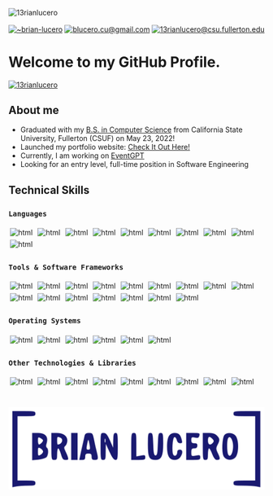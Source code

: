 <p align="left">
    <!-- PAGE VIEW COUNTER -->
    <img src="https://komarev.com/ghpvc/?username=13rianlucero&label=Profile%20views&color=0e75b6&style=3d" alt="13rianlucero" />
</p>


<p align="left">
    <!-- SOCIAL MEDIA LINKS -->
    <!-- SOCIAL MEDIA LINKS -->
    <a href="https://linkedin.com/in/~brian-lucero" target="blank"><img align="center" src="https://cdn.jsdelivr.net/npm/simple-icons@3.0.1/icons/linkedin.svg" alt="~brian-lucero" height=5% width=5% /></a>
    <a href="mailto:blucero.cu@gmail.com" target="blank"><img align="center" src="https://cdn.jsdelivr.net/npm/simple-icons@3.0.1/icons/gmail.svg" alt="blucero.cu@gmail.com" height=5% width=5% /></a>
    <a href="mailto:13rianlucero@csu.fullerton.edu" target="blank"><img align="center" src="https://cdn.jsdelivr.net/npm/simple-icons@3.0.1/icons/microsoftoutlook.svg" alt="13rianlucero@csu.fullerton.edu" height=5%" width=5% /></a>
        
<h1 align="left">Welcome to my GitHub Profile.</h1>
<p align="left">
    <!-- MY GITHUB STATS (DEFAULT THEME) --> 
<!--     <img width=60% height=10% src="https://github-readme-stats.vercel.app/api?username=13rianlucero&show_icons=true&theme=gruvbox&include_all_commits=true&hide=stars&count_private=true" style="border-radius:1px;"> -->
<!--     <img width=30% height=30% src="https://github-readme-stats.vercel.app/api/top-langs/?username=13rianlucero&count_private=true&theme=gruvbox&langs_count=10&hide=TypeScript,SCSS,Dockerfile&exclude_repo=CrabAgePrediction,ottergram-hw2,ottergram,projects,coffee-run,13rianlucero.github.io,SWIFT-ONLY,Light,UDP-Pinger" style="border-radius:10px;"> -->
    <!-- MY GITHUB STATS (TROPHIES/POINTS THEME) -->
        <!-- <a href="https://github.com/ryo-ma/github-profile-trophy">
            <img width="300" height="300" src="https://github-profile-trophy.vercel.app/?username=13rianlucero&theme=gruvbox&column=&margin-w=15&margin-h=15" alt="13rianlucero" /> -->
    <a href="https://github.com/ryo-ma/github-profile-trophy"><img width=70% height=30% src="https://github-profile-trophy.vercel.app/?username=13rianlucero&column=5&theme=gruvbox&title=MultiLanguage,Commits,Repositories,PullRequest,Followers&margin-w=15&margin-h=15" alt="13rianlucero" /></a>
</p>
        
<h2 align="left">About me</h2>

- Graduated with my [B.S. in Computer Science](https://raw.githubusercontent.com/13rianlucero/13rianlucero.github.io/main/images/csuf-graduation2022/DiplomaTeaser-FromCeremony-May23-2022.jpeg) from California State University, Fullerton (CSUF) on May 23, 2022!
- Launched my portfolio website: [Check It Out Here!](https://13rianlucero.github.io/)
- Currently, I am working on [EventGPT](https://github.com/kevin9gao/eventGPT)
- Looking for an entry level, full-time position in Software Engineering

<h2 align="left">Technical Skills</h2>
        
<h3 align="left"><code>Languages</code></h3>
    <p align="left">
        <img src="https://img.shields.io/badge/c++-%2300599C.svg?style=for-the-badge&logo=c%2B%2B&logoColor=white" 
        alt="html" style="vertical-align:top; margin:3px">
        <img src="https://img.shields.io/badge/c-%2300599C.svg?style=for-the-badge&logo=c&logoColor=white)"  alt="html" style="vertical-align:top; margin:3px">
        <img src="https://img.shields.io/badge/swift-F54A2A?style=for-the-badge&logo=swift&logoColor=white"  alt="html" style="vertical-align:top; margin:3px">
        <img src="https://img.shields.io/badge/python-3670A0?style=for-the-badge&logo=python&logoColor=ffdd54"  alt="html" style="vertical-align:top; margin:3px">
        <img src="https://img.shields.io/badge/r-%23276DC3.svg?style=for-the-badge&logo=r&logoColor=white"  alt="html" style="vertical-align:top; margin:3px">
        <img src="https://img.shields.io/badge/javascript-%23323330.svg?style=for-the-badge&logo=javascript&logoColor=%23F7DF1E"  alt="html" style="vertical-align:top; margin:3px">
        <img src="https://img.shields.io/badge/html5-%23E34F26.svg?style=for-the-badge&logo=html5&logoColor=white"  alt="html" style="vertical-align:top; margin:3px">
        <img src="https://img.shields.io/badge/css3-%231572B6.svg?style=for-the-badge&logo=css3&logoColor=white"  alt="html" style="vertical-align:top; margin:3px">
        <img src="https://img.shields.io/badge/SQL-00000F?style=for-the-badge&logo=mysql&logoColor=white"  alt="html" style="vertical-align:top; margin:3px">
        <img src="https://img.shields.io/badge/x86-Assembly-00000F?style=for-the-badge&logo=intel&logoColor=whit"  alt="html" style="vertical-align:top; margin:3px">
    </p>
        
<h3 align="left"><code>Tools & Software Frameworks</code></h3>
<p align="left">
 <img src="https://img.shields.io/badge/Visual%20Studio%20Code-0078d7.svg?style=for-the-badge&logo=visual-studio-code&logoColor=white"  alt="html" style="vertical-align:top; margin:3px">
    <img src="https://img.shields.io/badge/Visual%20Studio-5C2D91.svg?style=for-the-badge&logo=visual-studio&logoColor=white"  alt="html" style="vertical-align:top; margin:3px">
    <img src="https://img.shields.io/badge/Xcode-007ACC?style=for-the-badge&logo=Xcode&logoColor=white"  alt="html" style="vertical-align:top; margin:3px">
    <img src="https://img.shields.io/badge/RStudio-4285F4?style=for-the-badge&logo=rstudio&logoColor=white" alt="html" style="vertical-align:top; margin:3px">
    <img src="https://img.shields.io/badge/MySQL-00000F?style=for-the-badge&logo=mysql&logoColor=white"  alt="html" style="vertical-align:top; margin:3px">   
    <img src="https://img.shields.io/badge/jupyter-%23FA0F00.svg?style=for-the-badge&logo=jupyter&logoColor=white"  alt="html" style="vertical-align:top; margin:3px">
    <img src="https://img.shields.io/badge/pycharm-143?style=for-the-badge&logo=pycharm&logoColor=black&color=black&labelColor=green"  alt="html" style="vertical-align:top; margin:3px">
    <img src="https://img.shields.io/badge/GitHub-100000?style=for-the-badge&logo=github&logoColor=white"  alt="html" style="vertical-align:top; margin:3px">
    <img src="https://img.shields.io/badge/Gatsby-663399?style=for-the-badge&logo=gatsby&logoColor=white"  alt="html" style="vertical-align:top; margin:3px">
    <img src="https://img.shields.io/badge/React-20232A?style=for-the-badge&logo=react&logoColor=61DAFB"  alt="html" style="vertical-align:top; margin:3px">
    <img src="https://img.shields.io/badge/bootstrap-%23563D7C.svg?style=for-the-badge&logo=bootstrap&logoColor=white"  alt="html" style="vertical-align:top; margin:3px">
    <img src="https://img.shields.io/badge/NPM-%23000000.svg?style=for-the-badge&logo=npm&logoColor=white"  alt="html" style="vertical-align:top; margin:3px">
    <img src="https://img.shields.io/badge/node.js-6DA55F?style=for-the-badge&logo=node.js&logoColor=white"  alt="html" style="vertical-align:top; margin:3px">
    <img src="https://img.shields.io/badge/p5.js-ED225D?style=for-the-badge&logo=p5.js&logoColor=FFFFFF"  alt="html" style="vertical-align:top; margin:3px">
    <img src="https://img.shields.io/badge/yarn-%232C8EBB.svg?style=for-the-badge&logo=yarn&logoColor=white"  alt="html" style="vertical-align:top; margin:3px">
    <img src="https://img.shields.io/badge/Babel-F9DC3e?style=for-the-badge&logo=babel&logoColor=black"  alt="html" style="vertical-align:top; margin:3px" />
</p>
        
<h3 align="left"><code>Operating Systems</code></h3>
<p align="left">
    <img src="https://img.shields.io/badge/Windows-0078D6?style=for-the-badge&logo=windows&logoColor=white" alt=" html"style="vertical-align:top; margin:3px" />
    <img src="https://img.shields.io/badge/mac%20os-000000?style=for-the-badge&logo=macos&logoColor=F0F0F0" alt=" html"style="vertical-align:top; margin:3px" />
    <img src="https://img.shields.io/badge/Linux-FCC624?style=for-the-badge&logo=linux&logoColor=black" alt=" html"style="vertical-align:top; margin:3px" />
    <img src="https://img.shields.io/badge/iOS-000000?style=for-the-badge&logo=ios&logoColor=white" alt=" html"style="vertical-align:top; margin:3px" />
    <img src="https://img.shields.io/badge/-RaspberryPi-C51A4A?style=for-the-badge&logo=Raspberry-Pi" alt="html" style="vertical-align:top; margin:3px">
    <img src="https://img.shields.io/badge/-Arduino-00979D?style=for-the-badge&logo=Arduino&logoColor=white"  alt="html" style="vertical-align:top; margin:3px">
</p>

<h3 align="left"><code>Other Technologies & Libraries</code></h3>
<!-- OTHER APPS & TECH ~ HEADER -->
<p align="left">
    <img src="https://img.shields.io/badge/firebase-%23039BE5.svg?style=for-the-badge&logo=firebase"  alt="html" style="vertical-align:top; margin:3px">
    <img src="https://img.shields.io/badge/Netlify-00C7B7?style=for-the-badge&logo=netlify&logoColor=white"  alt="html" style="vertical-align:top; margin:3px">
    <img src="https://img.shields.io/badge/Adobe%20Creative%20Cloud-DA1F26.svg?style=for-the-badge&logo=Adobe%20Creative%20Cloud&logoColor=white"  alt="html" style="vertical-align:top; margin:3px">
    <img src="https://img.shields.io/badge/Adobe%20Premiere%20Pro-9999FF.svg?style=for-the-badge&logo=Adobe%20Premiere%20Pro&logoColor=white"  alt="html" style="vertical-align:top; margin:3px">
    <img src="https://img.shields.io/badge/jQuery-0769AD?style=for-the-badge&logo=jquery&logoColor=white"  alt="html" style="vertical-align:top; margin:3px">
    <img src="https://img.shields.io/badge/Trello-%23026AA7.svg?style=for-the-badge&logo=Trello&logoColor=white"  alt="html" style="vertical-align:top; margin:3px">
    <img src="https://img.shields.io/badge/power_bi-F2C811?style=for-the-badge&logo=powerbi&logoColor=black"  alt="html" style="vertical-align:top; margin:3px">
    <img src="https://img.shields.io/badge/docker-%230db7ed.svg?style=for-the-badge&logo=docker&logoColor=white"  alt="html" style="vertical-align:top; margin:3px">
    <img src="https://img.shields.io/badge/Microsoft_Office-D83B01?style=for-the-badge&logo=microsoft-office&logoColor=white"  alt="html" style="vertical-align:top; margin:3px">

<h1 align="left">
</h1>
<p align="left">
    <!-- SOCIAL MEDIA LINKS -->
<!--     <a href="https://linkedin.com/in/~brian-lucero" target="blank"><img align="center" src="https://cdn.jsdelivr.net/npm/simple-icons@3.0.1/icons/linkedin.svg" alt="~brian-lucero" height=5% width=5% /></a>
    <a href="mailtp:blucero.cu@gmail.com" target="blank"><img align="center" src="https://cdn.jsdelivr.net/npm/simple-icons@3.0.1/icons/gmail.svg" alt="blucero.cu@gmail.com" height=5% width=5% /></a>
    <a href="mailto:13rianlucero@csu.fullerton.edu" target="blank"><img align="center" src="https://cdn.jsdelivr.net/npm/simple-icons@3.0.1/icons/microsoftoutlook.svg" alt="13rianlucero@csu.fullerton.edu" height=5%" width=5% /></a> -->
    <a href="https://13rianlucero.github.io/" target="blank"><img align="center" src="https://raw.githubusercontent.com/13rianlucero/lemonade_v2.0/9bff8f47346de6a174e957c3301f5c04c5aa2bcf/images/bl-logo%20copy%202.svg" alt="BL | Home"/></a>
</p>    
